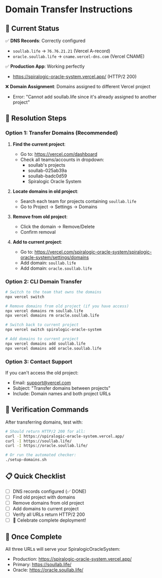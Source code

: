 # Domain Transfer Instructions

## 🎯 Current Status
✅ **DNS Records**: Correctly configured
- `soullab.life` → `76.76.21.21` (Vercel A-record)
- `oracle.soullab.life` → `cname.vercel-dns.com` (Vercel CNAME)

✅ **Production App**: Working perfectly
- https://spiralogic-oracle-system.vercel.app/ (HTTP/2 200)

❌ **Domain Assignment**: Domains assigned to different Vercel project
- Error: "Cannot add soullab.life since it's already assigned to another project"

## 🔧 Resolution Steps

### Option 1: Transfer Domains (Recommended)

1. **Find the current project**:
   - Go to: https://vercel.com/dashboard
   - Check all teams/accounts in dropdown:
     - soullab's projects
     - soullab-025ab39a
     - soullab-badc0d59
     - Spiralogic Oracle System

2. **Locate domains in old project**:
   - Search each team for projects containing `soullab.life`
   - Go to Project → Settings → Domains

3. **Remove from old project**:
   - Click the domain → Remove/Delete
   - Confirm removal

4. **Add to current project**:
   - Go to: https://vercel.com/spiralogic-oracle-system/spiralogic-oracle-system/settings/domains
   - Add domain: `soullab.life`
   - Add domain: `oracle.soullab.life`

### Option 2: CLI Domain Transfer

```bash
# Switch to the team that owns the domains
npx vercel switch

# Remove domains from old project (if you have access)
npx vercel domains rm soullab.life
npx vercel domains rm oracle.soullab.life

# Switch back to current project
npx vercel switch spiralogic-oracle-system

# Add domains to current project
npx vercel domains add soullab.life
npx vercel domains add oracle.soullab.life
```

### Option 3: Contact Support
If you can't access the old project:
- Email: support@vercel.com
- Subject: "Transfer domains between projects"
- Include: Domain names and both project URLs

## 🧪 Verification Commands

After transferring domains, test with:

```bash
# Should return HTTP/2 200 for all:
curl -I https://spiralogic-oracle-system.vercel.app/
curl -I https://soullab.life/
curl -I https://oracle.soullab.life/

# Or run the automated checker:
./setup-domains.sh
```

## 📋 Quick Checklist

- [ ] DNS records configured (✅ DONE)
- [ ] Find old project with domains
- [ ] Remove domains from old project
- [ ] Add domains to current project
- [ ] Verify all URLs return HTTP/2 200
- [ ] 🎉 Celebrate complete deployment!

## 🚀 Once Complete
All three URLs will serve your SpiralogicOracleSystem:
- Production: https://spiralogic-oracle-system.vercel.app/
- Primary: https://soullab.life/
- Oracle: https://oracle.soullab.life/